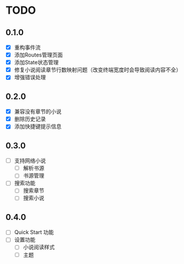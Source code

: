 # TODO

## 0.1.0

- [x] 重构事件流
- [x] 添加Routes管理页面
- [x] 添加State状态管理
- [x] 修复小说阅读章节行数映射问题（改变终端宽度时会导致阅读内容不全）
- [x] 增强错误处理

## 0.2.0

- [x] 兼容没有章节的小说
- [x] 删除历史记录
- [x] 添加快捷键提示信息

## 0.3.0

- [ ] 支持网络小说
  - [ ] 解析书源
  - [ ] 书源管理
- [ ] 搜索功能
  - [ ] 搜索章节
  - [ ] 搜索小说

## 0.4.0

- [ ] Quick Start 功能
- [ ] 设置功能
  - [ ] 小说阅读样式
  - [ ] 主题
